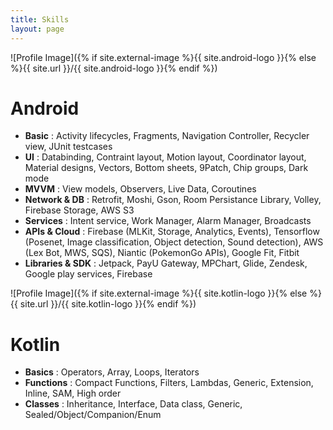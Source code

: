 ```yaml
---
title: Skills
layout: page
---
```

![Profile Image]({% if site.external-image %}{{ site.android-logo }}{% else %}{{ site.url }}/{{ site.android-logo }}{% endif %})

<h1>Android</h1>

<ul class="android-skill-list">
	<li><strong>Basic</strong> : Activity lifecycles, Fragments, Navigation Controller, Recycler view, JUnit testcases</li>
	<li><strong>UI</strong> : Databinding, Contraint layout, Motion layout, Coordinator layout, Material designs, Vectors, Bottom sheets, 9Patch, Chip groups, Dark mode</li>
  <li><strong>MVVM</strong> : View models, Observers, Live Data, Coroutines</li>
	<li><strong>Network & DB</strong> : Retrofit, Moshi, Gson, Room Persistance Library, Volley, Firebase Storage, AWS S3</li>
  <li><strong>Services</strong> : Intent service, Work Manager, Alarm Manager, Broadcasts</li>
  <li><strong>APIs & Cloud</strong> : Firebase (MLKit, Storage, Analytics, Events), Tensorflow (Posenet, Image classification, Object detection, Sound detection), AWS (Lex Bot, MWS, SQS), Niantic (PokemonGo APIs), Google Fit, Fitbit</li>
  <li><strong>Libraries & SDK</strong> : Jetpack, PayU Gateway, MPChart, Glide, Zendesk, Google play services, Firebase</li>
</ul>


![Profile Image]({% if site.external-image %}{{ site.kotlin-logo }}{% else %}{{ site.url }}/{{ site.kotlin-logo }}{% endif %})

<h1>Kotlin</h1>

<ul class="kotlin-skill-list">
	<li><strong>Basics</strong> : Operators, Array, Loops, Iterators</li>
	<li><strong>Functions</strong> : Compact Functions, Filters, Lambdas, Generic, Extension, Inline, SAM, High order</li>
	<li><strong>Classes</strong> : Inheritance, Interface, Data class, Generic, Sealed/Object/Companion/Enum</li>
</ul>


